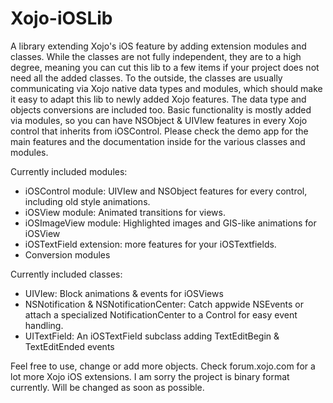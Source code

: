 Xojo-iOSLib
===========

A library extending Xojo's iOS feature by adding extension modules and classes.
While the classes are not fully independent, they are to a high degree, meaning you can cut this lib to a few items if your project does not need all the added classes. 
To the outside, the classes are usually communicating via Xojo native data types and modules, which should make it easy to adapt this lib to newly added Xojo features. The data type and objects conversions are included too.
Basic functionality is mostly added via modules, so you can have NSObject & UIVIew features in every Xojo control that inherits from iOSControl.
Please check the demo app for the main features and the documentation inside for the various classes and modules.

Currently included modules:
- iOSControl module: UIVIew and NSObject features for every control, including old style animations.
- iOSView module: Animated transitions for views.
- iOSImageView module: Highlighted images and GIS-like animations for iOSView
- iOSTextField extension: more features for your iOSTextfields.
- Conversion modules

Currently included classes:
- UIVIew: Block animations & events for iOSViews
- NSNotification & NSNotificationCenter: Catch appwide NSEvents or attach a specialized NotificationCenter to a Control for easy event handling.
- UITextField: An iOSTextField subclass adding TextEditBegin & TextEditEnded events

Feel free to use, change or add more objects. Check forum.xojo.com for a lot more Xojo iOS extensions.
I am sorry the project is binary format currently. Will be changed as soon as possible.
